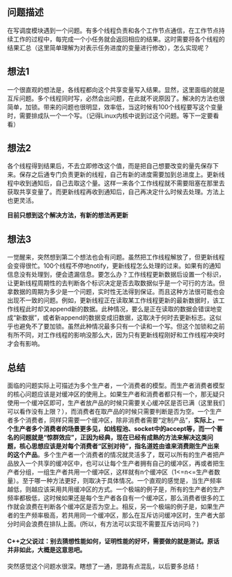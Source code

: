 ## 问题描述 ##

在写调度模块遇到一个问题。有多个线程负责和各个工作节点通信，在工作节点持续工作的过程中，每完成一个小任务就会返回相应的结果。这时需要将各个线程的结果汇总（这里简单理解为对表示任务进度的变量进行修改），怎么实现呢？

## 想法1 ##
一个很直观的想法是，各线程都向这个共享变量写入结果。显然，这里面临的就是互斥问题。多个线程同时写，必然会出问题，在此就不说原因了。解决的方法也很简单，加锁。带来的问题也很明显，效率低，当这时候有100个线程要写这个变量时，需要排成队一个一个写。（记得Linux内核中说到过这个问题。等下一定要看看）

## 想法2 ##
各个线程得到结果后，不去立即修改这个值，而是把自己想要改变的量先保存下来。保存之后通专门负责更新的线程，自己有新的进度需要加到总进度上。更新线程中收到通知后，自己去取这个量。这样一来各个工作线程就不需要阻塞在那里去获取共享变量了。而更新线程再收到通知后，自己再决定什么时候去处理。方法上也更灵活。

**目前只想到这个解决方法，有新的想法再更新**

## 想法3 ##
一觉醒来，突然想到第二个想法也会有问题。虽然把工作线程解放了，但更新线程会变得很忙。100个线程不停地notify，更新线程怎么处理的过来。如果有的通知信息没有处理到，便会遗漏信息。要怎么办？工作线程更新数据后设置一个标识，让更新线程周期性的去判断各个标识决定是否去取数据似乎是一个可行的方法。但拿数据的周期为多少是一个问题，实时性无法得到保证。而且这种方法很可能也会出现不一致的问题。例如，更新线程正在读取某工作线程更新的最新数据时，该工作线程此时却又append新的数据。此种情况，要么是正在读取的数据会错误地变成“新数据”，或者新append的数据变成旧数据，这取决于何时去更新标志。这似乎也避免不了要加锁。虽然此种情况最多只有一个读和一个写。但这个加锁和之前有所不同，对工作线程的影响没那么大，因为只有更新线程刚好和工作线程冲突时才会有影响。

## 总结 ##
面临的问题实际上可描述为多个生产者，一个消费者的模型。而生产者消费者模型的核心问题应该是对缓冲区的使用上。如果生产者和消费者都只有一个，那无疑只使用一个缓冲区即可，生产者放产品的时候只需要关心缓冲区是否已满（这里我们可以看作没有上限？），而消费者在取产品的时候只需要判断是否为空。一个生产者多个消费者，同样只需要一个缓冲区，除非消费者需要“定制产品”，**实际上，一个生产者多个消费者的场景更多见，如线程池、socket中的accept等，而一个著名的问题就是“惊群效应”，正因为经典，现在已经有成熟的方法来解决这类问题，核心思想应该是对每个消费者“区别对待”，指名道姓由谁来消费刚生产出来的这个产品**。多个生产者一个消费者的情况就灵活多了，既可以所有的生产者把产品放入一个共享的缓冲区中，也可以让每个生产者拥有自己的缓冲区，再或者把生产者分组，一组生产者共用一个缓冲区，这样就有n个缓冲区（1<=n<=生产者数量）。至于哪一种方法更好，则取决于具体情况。一个直观的感觉是，当生产频率越低，则越应该采用共用缓冲区的方式。一个极端的例子是，所有的生产者的生产频率都极低，这时候如果还是每个生产者各自有一个缓冲区，那么消费者很多的工作就会浪费在判断各个缓冲区是否为空上。相反，另一个极端的例子是，如果生产者的生产频率极高，若共用同一个缓冲区，那么在互斥访问缓冲区时，生产者大部分时间会浪费在排队上面。(所以，有方法可以实现不需要互斥访问吗？)


#### C++之父说过：别去猜想性能如何，证明性能的好坏，需要做的就是测试。原话并非如此，大概是这意思吧。 ####

突然感觉这个问题水很深。瞎想了一通，思路有点混乱，以后要多总结！

